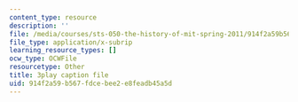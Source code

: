 ```yaml
---
content_type: resource
description: ''
file: /media/courses/sts-050-the-history-of-mit-spring-2011/914f2a59b567fdcebee2e8feadb45a5d_QaY9AxkqifQ.srt
file_type: application/x-subrip
learning_resource_types: []
ocw_type: OCWFile
resourcetype: Other
title: 3play caption file
uid: 914f2a59-b567-fdce-bee2-e8feadb45a5d
---
```

